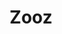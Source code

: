 ---
guid: 2020
title: "Zooz"
category: Zooz
description: "Produits pour maison intelligente créés pour apporter plus de temps et de liberté à votre vie. Construisons ensemble une technologie plus intelligente."
url: "https://www.getzooz.com/"
locale: fr_FR
sitemap:
  changefreq: 'monthly'
  exclude: 'no'
  priority: 0.5
  lastmod:  # date to end modification
---